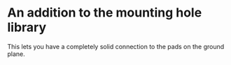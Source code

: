 # An addition to the mounting hole library

This lets you have a completely solid connection to the pads on the ground plane.
